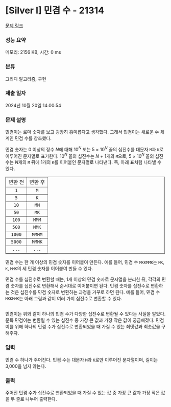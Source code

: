 # [Silver I] 민겸 수 - 21314 

[문제 링크](https://www.acmicpc.net/problem/21314) 

### 성능 요약

메모리: 2156 KB, 시간: 0 ms

### 분류

그리디 알고리즘, 구현

### 제출 일자

2024년 10월 20일 14:00:54

### 문제 설명

<p>민겸이는 로마 숫자를 보고 굉장히 흥미롭다고 생각했다. 그래서 민겸이는 새로운 수 체계인 민겸 수를 창조했다.</p>

<p>민겸 숫자는 0 이상의 정수 <em>N</em>에 대해 10<em><sup>N</sup></em> 또는 5 × 10<em><sup>N</sup></em> 꼴의 십진수를 대문자 <code>M</code>과 <code>K</code>로 이루어진 문자열로 표기한다. 10<em><sup>N</sup></em> 꼴의 십진수는 <em>N </em>+ 1개의 <code>M</code>으로, 5 × 10<em><sup>N</sup></em> 꼴의 십진수는 <em>N</em>개의 <code>M</code> 뒤에 1개의 <code>K</code>를 이어붙인 문자열로 나타낸다. 즉, 아래 표처럼 나타낼 수 있다.</p>

<table align="center" border="1" cellpadding="1" cellspacing="1" class="table table-bordered" style="width: 500px;">
	<tbody>
		<tr>
			<td style="text-align: center;">변환 전</td>
			<td style="text-align: center;">변환 후</td>
		</tr>
		<tr>
			<td style="text-align: center;"><code>1</code></td>
			<td style="text-align: center;"><code>M</code></td>
		</tr>
		<tr>
			<td style="text-align: center;"><code>5</code></td>
			<td style="text-align: center;"><code>K</code></td>
		</tr>
		<tr>
			<td style="text-align: center;"><code>10</code></td>
			<td style="text-align: center;"><code>MM</code></td>
		</tr>
		<tr>
			<td style="text-align: center;"><code>50</code></td>
			<td style="text-align: center;"><code>MK</code></td>
		</tr>
		<tr>
			<td style="text-align: center;"><code>100</code></td>
			<td style="text-align: center;"><code>MMM</code></td>
		</tr>
		<tr>
			<td style="text-align: center;"><code>500</code></td>
			<td style="text-align: center;"><code>MMK</code></td>
		</tr>
		<tr>
			<td style="text-align: center;"><code>1000</code></td>
			<td style="text-align: center;"><code>MMMM</code></td>
		</tr>
		<tr>
			<td style="text-align: center;"><code>5000</code></td>
			<td style="text-align: center;"><code>MMMK</code></td>
		</tr>
		<tr>
			<td style="text-align: center;"><code>...</code></td>
			<td style="text-align: center;"><code>...</code></td>
		</tr>
	</tbody>
</table>

<p>민겸 수는 한 개 이상의 민겸 숫자를 이어붙여 만든다. 예를 들어, 민겸 수 <code>MKKMMK</code>는 <code>MK</code>, <code>K</code>, <code>MMK</code>의 세 민겸 숫자를 이어붙여 만들 수 있다.</p>

<p>민겸 수를 십진수로 변환할 때는, 1개 이상의 민겸 숫자로 문자열을 분리한 뒤, 각각의 민겸 숫자를 십진수로 변환해서 순서대로 이어붙이면 된다. 민겸 숫자를 십진수로 변환하는 것은 십진수를 민겸 숫자로 변환하는 과정을 거꾸로 하면 된다. 예를 들어, 민겸 수 <code>MKKMMK</code>는 아래 그림과 같이 여러 가지 십진수로 변환할 수 있다.</p>

<p style="text-align: center;"><img alt="" src="https://upload.acmicpc.net/3a65029c-5253-4600-8d93-908e4f368161/-/preview/"></p>

<p>민겸이는 위와 같이 하나의 민겸 수가 다양한 십진수로 변환될 수 있다는 사실을 알았다. 문득 민겸이는 변환될 수 있는 십진수 중 가장 큰 값과 가장 작은 값이 궁금해졌다. 민겸이를 위해 하나의 민겸 수가 십진수로 변환되었을 때 가질 수 있는 최댓값과 최솟값을 구해주자.</p>

### 입력 

 <p>민겸 수 하나가 주어진다. 민겸 수는 대문자 <code>M</code>과 <code>K</code>로만 이루어진 문자열이며, 길이는 3,000을 넘지 않는다.</p>

### 출력 

 <p>주어진 민겸 수가 십진수로 변환되었을 때 가질 수 있는 값 중 가장 큰 값과 가장 작은 값을 두 줄로 나누어 출력한다.</p>

